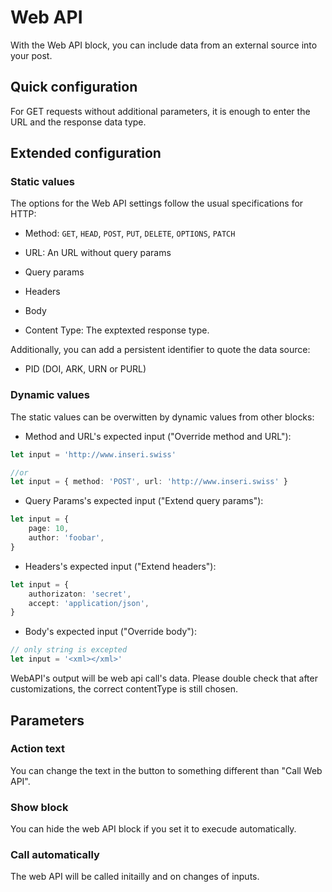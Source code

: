 # Web API

With the Web API block, you can include data from an external source into your post.

## Quick configuration

For GET requests without additional parameters, it is enough to enter the URL and the response data type.

## Extended configuration

### Static values

The options for the Web API settings follow the usual specifications for HTTP:

- Method: `GET`, `HEAD`, `POST`, `PUT`, `DELETE`, `OPTIONS`, `PATCH`

- URL: An URL without query params

- Query params

- Headers

- Body

- Content Type: The exptexted response type.

Additionally, you can add a persistent identifier to quote the data source:

- PID (DOI, ARK, URN or PURL)

### Dynamic values

The static values can be overwitten by dynamic values from other blocks:

- Method and URL's expected input ("Override method and URL"):

```ts
let input = 'http://www.inseri.swiss'

//or
let input = { method: 'POST', url: 'http://www.inseri.swiss' }
```

- Query Params's expected input ("Extend query params"):

```ts
let input = {
	page: 10,
	author: 'foobar',
}
```

- Headers's expected input ("Extend headers"):

```ts
let input = {
	authorizaton: 'secret',
	accept: 'application/json',
}
```

- Body's expected input ("Override body"):

```ts
// only string is excepted
let input = '<xml></xml>'
```

WebAPI's output will be web api call's data. Please double check that after customizations, the correct contentType is still chosen.

## Parameters

### Action text

You can change the text in the button to something different than "Call Web API".

### Show block

You can hide the web API block if you set it to execude automatically.

### Call automatically

The web API will be called initailly and on changes of inputs.
